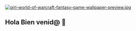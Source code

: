 [![girl-world-of-warcraft-fantasy-game-wallpaper-preview.jpg](https://i.postimg.cc/vBd956cj/girl-world-of-warcraft-fantasy-game-wallpaper-preview.jpg)](https://postimg.cc/wt07pM5c)
## Hola Bien venid@ 👋

<!--
**Aioncron/Aioncron** is a ✨ _special_ ✨ repository because its `README.md` (this file) appears on your GitHub profile.

Here are some ideas to get you started:

- 🔭 I’m currently working on ...
- 🌱 I’m currently learning ...
- 👯 I’m looking to collaborate on ...
- 🤔 I’m looking for help with ...
- 💬 Ask me about ...
- 📫 How to reach me: ...
- 😄 Pronouns: ...
- ⚡ Fun fact: ...
-->
